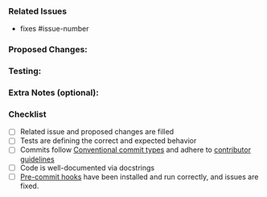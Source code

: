 ### Related Issues

- fixes #issue-number

### Proposed Changes:
 <!--- In case of a bug: Describe what caused the issue and how you solved it -->
 <!--- In case of a feature: Describe what did you add and how it works -->

### Testing:
<!-- unit tests, integration tests, manual verification, instructions for manual tests -->

### Extra Notes (optional):
<!-- E.g. point out section where the reviewer  -->

### Checklist

- [ ] Related issue and proposed changes are filled
- [ ] Tests are defining the correct and expected behavior
- [ ] Commits follow [Conventional commit types](https://www.conventionalcommits.org/en/v1.0.0/) and adhere to [contributor guidelines](https://github.com/palazzem/shoshin/blob/main/CONTRIBUTING.md)
- [ ] Code is well-documented via docstrings
- [ ] [Pre-commit hooks](https://github.com/palazzem/shoshin#dev-environment) have been installed and run correctly, and issues are fixed.
